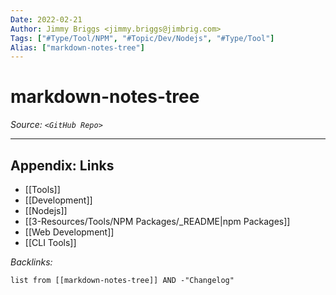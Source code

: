 ```yaml
---
Date: 2022-02-21
Author: Jimmy Briggs <jimmy.briggs@jimbrig.com>
Tags: ["#Type/Tool/NPM", "#Topic/Dev/Nodejs", "#Type/Tool"]
Alias: ["markdown-notes-tree"]
---
```


# markdown-notes-tree

*Source: `<GitHub Repo>`*

***

## Appendix: Links

- [[Tools]]
- [[Development]]
- [[Nodejs]]
- [[3-Resources/Tools/NPM Packages/_README|npm Packages]]
- [[Web Development]]
- [[CLI Tools]]


*Backlinks:*

```dataview
list from [[markdown-notes-tree]] AND -"Changelog"
```